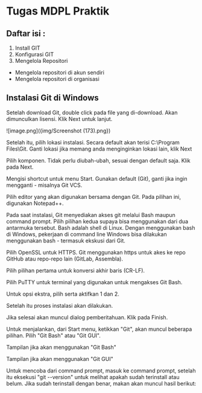 # Tugas MDPL Praktik
<h2> Daftar isi : </h2>

1. Install GIT
2. Konfigurasi GIT
3. Mengelola Repositori
* Mengelola repositori di akun sendiri
* Mengelola repositori di organisasi

<h2> Instalasi Git di Windows</h2>
Setelah download Git, double click pada file yang di-download. Akan dimunculkan lisensi. Klik Next untuk lanjut.

![image.png]({img/Screenshot (173).png})

Setelah itu, pilih lokasi instalasi. Secara default akan terisi C:\Program Files\Git. Ganti lokasi jika memang anda menginginkan lokasi lain, klik Next

Pilih komponen. Tidak perlu diubah-ubah, sesuai dengan default saja. Klik pada Next.

Mengisi shortcut untuk menu Start. Gunakan default (Git), ganti jika ingin mengganti - misalnya Git VCS.

Pilih editor yang akan digunakan bersama dengan Git. Pada pilihan ini, digunakan Notepad++.

Pada saat instalasi, Git menyediakan akses git melalui Bash maupun command prompt. Pilih pilihan kedua supaya bisa menggunakan dari dua antarmuka tersebut. Bash adalah shell di Linux. Dengan menggunakan bash di Windows, pekerjaan di command line Windows bisa dilakukan menggunakan bash - termasuk ekskusi dari Git.

Pilih OpenSSL untuk HTTPS. Git menggunakan https untuk akes ke repo GitHub atau repo-repo lain (GitLab, Assembla).

Pilih pilihan pertama untuk konversi akhir baris (CR-LF).

Pilih PuTTY untuk terminal yang digunakan untuk mengakses Git Bash.

Untuk opsi ekstra, pilih serta aktifkan 1 dan 2.

Setelah itu proses instalasi akan dilakukan.

Jika selesai akan muncul dialog pemberitahuan. Klik pada Finish.

Untuk menjalankan, dari Start menu, ketikkan "Git", akan muncul beberapa pilihan. Pilih "Git Bash" atau "Git GUI".

Tampilan jika akan menggunakan "Git Bash"

Tampilan jika akan menggunakan "Git GUI"

Untuk mencoba dari command prompt, masuk ke command prompt, setelah itu eksekusi "git --version" untuk melihat apakah sudah terinstall atau belum. Jika sudah terinstall dengan benar, makan akan muncul hasil berikut: